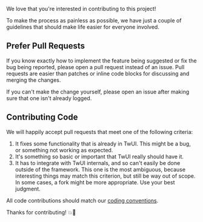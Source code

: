 We love that you're interested in contributing to this project!

To make the process as painless as possible, we have just a couple of guidelines
that should make life easier for everyone involved.

## Prefer Pull Requests

If you know exactly how to implement the feature being suggested or fix the bug
being reported, please open a pull request instead of an issue. Pull requests are easier than
patches or inline code blocks for discussing and merging the changes.

If you can't make the change yourself, please open an issue after making sure
that one isn't already logged.

## Contributing Code

We will happily accept pull requests that meet one of the following criteria:

 1. It fixes some functionality that is already in TwUI. This might be a bug, or something not working as expected.
 2. It's something so basic or important that TwUI really should have it.
 3. It has to integrate with TwUI internals, and so can't easily be done outside of the framework. This one is the most ambiguous, because interesting things may match this criterion, but still be way out of scope. In some cases, a fork might be more appropriate. Use your best judgment.

All code contributions should match our [coding
conventions](https://github.com/github/objective-c-conventions).

Thanks for contributing! :boom::camel:
